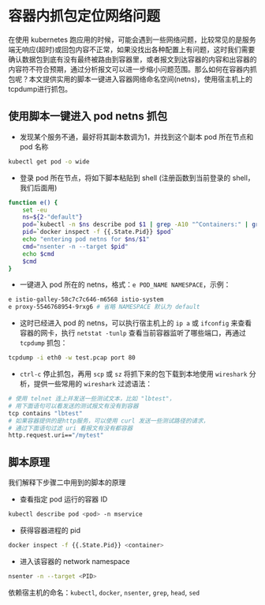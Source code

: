 # 容器内抓包定位网络问题

在使用 kubernetes 跑应用的时候，可能会遇到一些网络问题，比较常见的是服务端无响应\(超时\)或回包内容不正常，如果没找出各种配置上有问题，这时我们需要确认数据包到底有没有最终被路由到容器里，或者报文到达容器的内容和出容器的内容符不符合预期，通过分析报文可以进一步缩小问题范围。那么如何在容器内抓包呢？本文提供实用的脚本一键进入容器网络命名空间\(netns\)，使用宿主机上的tcpdump进行抓包。

## 使用脚本一键进入 pod netns 抓包

* 发现某个服务不通，最好将其副本数调为1，并找到这个副本 pod 所在节点和 pod 名称

```bash
kubectl get pod -o wide
```

* 登录 pod 所在节点，将如下脚本粘贴到 shell \(注册函数到当前登录的 shell，我们后面用\)

```bash
function e() {
    set -eu
    ns=${2-"default"}
    pod=`kubectl -n $ns describe pod $1 | grep -A10 "^Containers:" | grep -Eo 'docker://.*$' | head -n 1 | sed 's/docker:\/\/\(.*\)$/\1/'`
    pid=`docker inspect -f {{.State.Pid}} $pod`
    echo "entering pod netns for $ns/$1"
    cmd="nsenter -n --target $pid"
    echo $cmd
    $cmd
}
```

* 一键进入 pod 所在的 netns，格式：`e POD_NAME NAMESPACE`，示例：

```bash
e istio-galley-58c7c7c646-m6568 istio-system
e proxy-5546768954-9rxg6 # 省略 NAMESPACE 默认为 default
```

* 这时已经进入 pod 的 netns，可以执行宿主机上的 `ip a` 或 `ifconfig` 来查看容器的网卡，执行 `netstat -tunlp` 查看当前容器监听了哪些端口，再通过 `tcpdump` 抓包：

```bash
tcpdump -i eth0 -w test.pcap port 80
```

* `ctrl-c` 停止抓包，再用 `scp` 或 `sz` 将抓下来的包下载到本地使用 `wireshark` 分析，提供一些常用的 `wireshark` 过滤语法：

```bash
# 使用 telnet 连上并发送一些测试文本，比如 "lbtest"，
# 用下面语句可以看发送的测试报文有没有到容器
tcp contains "lbtest"
# 如果容器提供的是http服务，可以使用 curl 发送一些测试路径的请求，
# 通过下面语句过滤 uri 看报文有没有都容器
http.request.uri=="/mytest"
```

## 脚本原理

我们解释下步骤二中用到的脚本的原理

* 查看指定 pod 运行的容器 ID

```bash
kubectl describe pod <pod> -n mservice
```

* 获得容器进程的 pid

```bash
docker inspect -f {{.State.Pid}} <container>
```

* 进入该容器的 network namespace

```bash
nsenter -n --target <PID>
```

依赖宿主机的命名：`kubectl`, `docker`, `nsenter`, `grep`, `head`, `sed`

